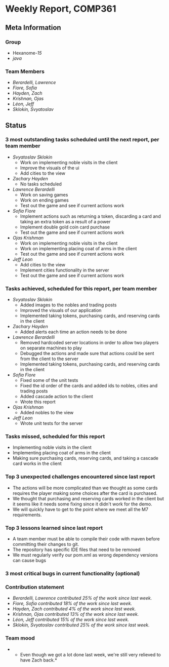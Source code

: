 # Weekly Report, COMP361

## Meta Information

### Group

 * Hexanome-*15*
 * *java*

### Team Members

 * *Berardelli, Lawrence*
 * *Fiore, Sofia*
 * *Hayden, Zach*
 * *Krishnan, Ojas*
 * *Léon, Jeff*
 * *Sklokin, Svyatoslav*

## Status

### 3 most outstanding tasks scheduled until the next report, per team member

* *Svyatoslav Sklokin*
   * Work on implementing noble visits in the client
   * Improve the visuals of the ui
   * Add cities to the view
 * *Zachary Hayden*
   * No tasks scheduled
 * *Lawrence Berardelli*
   * Work on saving games
   * Work on ending games
   * Test out the game and see if current actions work
 * *Sofia Fiore*
   * Implement actions such as returning a token, discarding a card and taking an extra token as a result of a power
   * Implement double gold coin card purchase
   * Test out the game and see if current actions work
 * *Ojas Krishman*
   * Work on implementing noble visits in the client
   * Work on implementing placing coat of arms in the client
   * Test out the game and see if current actions work
 * *Jeff Leon*
   * Add cities to the view
   * Implement cities functionality in the server
   * Test out the game and see if current actions work

### Tasks achieved, scheduled for this report, per team member

 * *Svyatoslav Sklokin*
   * Added images to the nobles and trading posts
   * Improved the visuals of our application
   * Implemented taking tokens, purchasing cards, and reserving cards in the client
 * *Zachary Hayden*
   * Added alerts each time an action needs to be done
 * *Lawrence Berardelli*
   * Removed hardcoded server locations in order to allow two players on separate machines to play
   * Debugged the actions and made sure that actions could be sent from the client to the server
   * Implemented taking tokens, purchasing cards, and reserving cards in the client
 * *Sofia Fiore*
   * Fixed some of the unit tests
   * Fixed the id order of the cards and added ids to nobles, cities and trading posts
   * Added cascade action to the client
   * Wrote this report
 * *Ojas Krishman*
   * Added nobles to the view
 * *Jeff Leon*
   * Wrote unit tests for the server

### Tasks missed, scheduled for this report

 * Implementing noble visits in the client
 * Implementing placing coat of arms in the client
 * Making sure purchasing cards, reserving cards, and taking a cascade card works in the client

### Top 3 unexpected challenges encountered since last report

 * The actions will be more complicated than we thought as some cards requires the player making some choices after the card is purchased.
 * We thought that purchasing and reserving cards worked in the client but it seems like it needs some fixing since it didn't work for the demo.
 * We will quickly have to get to the point where we meet all the M7 requirements.

### Top 3 lessons learned since last report

 * A team member must be able to compile their code with maven before committing their changes to git.
 * The repository has specific IDE files that need to be removed
 * We must regularly verify our pom.xml as wrong dependency versions can cause bugs 

### 3 most critical bugs in current functionality (optional)


### Contribution statement

 * *Berardelli, Lawrence contributed 25% of the work since last week.*
 * *Fiore, Sofia contributed 18% of the work since last week.*
 * *Hayden, Zach contributed 4% of the work since last week.*
 * *Krishnan, Ojas contributed 13% of the work since last week.*
 * *Léon, Jeff contributed 15% of the work since last week.*
 * *Sklokin, Svyatoslav contributed 25% of the work since last week.*

### Team mood

* * Even though we got a lot done last week, we're still very relieved to have Zach back.*
